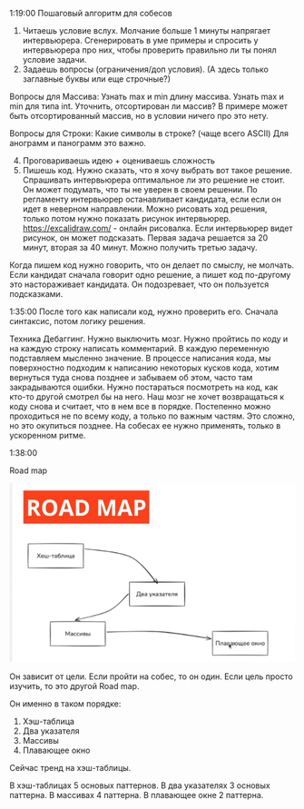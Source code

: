1:19:00
Пошаговый алгоритм для собесов
1. Читаешь условие вслух. Молчание больше 1 минуты напрягает интервьюрера. Сгенерировать в уме примеры и спросить у интервьюрера про них, чтобы проверить правильно ли ты понял условие задачи.
2. Задаешь вопросы (ограничения/доп условия). (А здесь только заглавные буквы или еще строчные?)

Вопросы для Массива:
Узнать max и min длину массива.
Узнать max и min для типа int.
Уточнить, отсортирован ли массив? В примере может быть отсортированный массив, но в условии ничего про это нету.

Вопросы для Строки:
Какие символы в строке? (чаще всего ASCII) Для анограмм и панограмм это важно.

4. Проговариваешь идею + оцениваешь сложность
5. Пишешь код. Нужно сказать, что я хочу выбрать вот такое решение. Спрашивать интервьюрера оптимальное ли это решение не стоит. Он может подумать, что ты не уверен в своем решении.
По регламенту интервьюрер останавливает кандидата, если если он идет в неверном направлении.
Можно рисовать ход решения, только потом нужно показать рисунок интервьюрер. https://excalidraw.com/ - онлайн рисовалка.
Если интервьюрер видет рисунок, он может подсказать.
Первая задача решается за 20 минут, вторая за 40 минут. Можно получить третью задачу.

Когда пишем код нужно говорить, что он делает по смыслу, не молчать.
Если кандидат сначала говорит одно решение, а пишет код по-другому это настораживает кандидата. Он подозревает, что он пользуется подсказками.

1:35:00
После того как написали код, нужно проверить его.
Сначала синтаксис, потом логику решения.

Техника Дебаггинг.
Нужно выключить мозг. Нужно пройтись по коду и на каждую строку написать комментарий. В каждую переменную подставляем мысленно значение. В процессе написания кода, мы поверхностно подходим к написанию некоторых кусков кода, хотим вернуться туда снова позднее и забываем об этом, часто там закрадываются ошибки.
Нужно постараться посмотреть на код, как кто-то другой смотрел бы на него. Наш мозг не хочет возвращаться к коду снова и считает, что в нем все в порядке. Постепенно можно проходиться не по всему коду, а только по важным частям. Это сложно, но это окупиться позднее. На собесах ее нужно применять, только в ускоренном ритме.

1:38:00

Road map

![1](<1.png>)

Он зависит от цели. Если пройти на собес, то он один. Если цель просто изучить, то это другой Road map.

Он именно в таком порядке:
1) Хэш-таблица
2) Два указателя
3) Массивы
4) Плавающее окно

Сейчас тренд на хэш-таблицы.

В хэш-таблицах 5 основых паттернов.
В два указателях 3 основых паттерна.
В массивах 4 паттерна.
В плавающее окне 2 паттерна.
